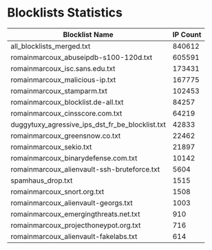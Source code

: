 # Blocklists Statistics
| Blocklist Name | IP Count |
|----|----|
| all_blocklists_merged.txt | 840612 |
| romainmarcoux_abuseipdb-s100-120d.txt | 605591 |
| romainmarcoux_isc.sans.edu.txt | 173431 |
| romainmarcoux_malicious-ip.txt | 167775 |
| romainmarcoux_stamparm.txt | 102453 |
| romainmarcoux_blocklist.de-all.txt | 84257 |
| romainmarcoux_cinsscore.com.txt | 64219 |
| duggytuxy_agressive_ips_dst_fr_be_blocklist.txt | 42833 |
| romainmarcoux_greensnow.co.txt | 22462 |
| romainmarcoux_sekio.txt | 21897 |
| romainmarcoux_binarydefense.com.txt | 10142 |
| romainmarcoux_alienvault-ssh-bruteforce.txt | 5604 |
| spamhaus_drop.txt | 1515 |
| romainmarcoux_snort.org.txt | 1508 |
| romainmarcoux_alienvault-georgs.txt | 1003 |
| romainmarcoux_emergingthreats.net.txt | 910 |
| romainmarcoux_projecthoneypot.org.txt | 716 |
| romainmarcoux_alienvault-fakelabs.txt | 614 |
